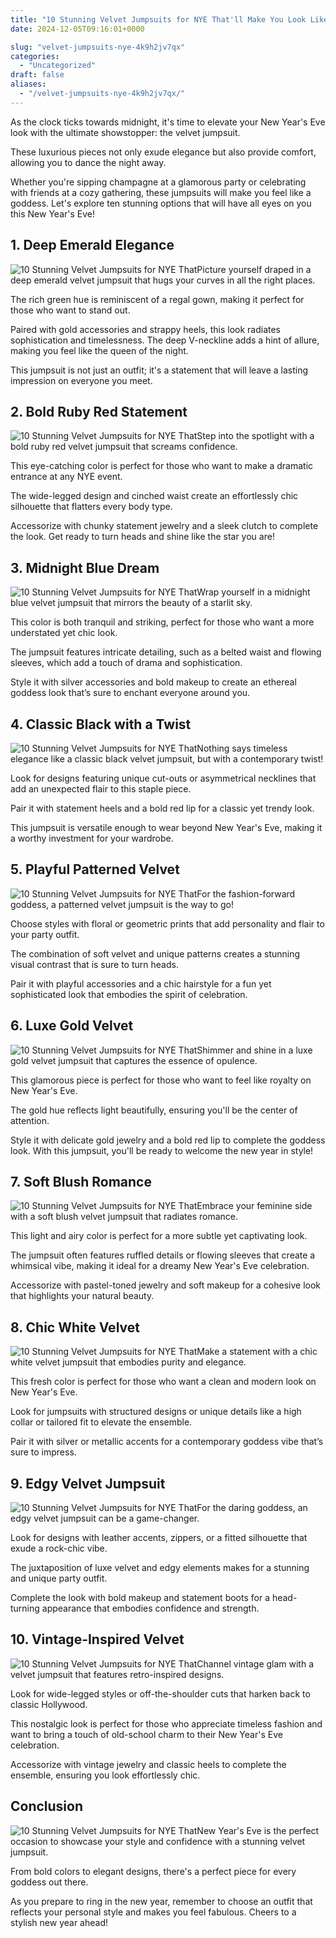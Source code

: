 ```yaml
---
title: "10 Stunning Velvet Jumpsuits for NYE That'll Make You Look Like a Goddess!"
date: 2024-12-05T09:16:01+0000

slug: "velvet-jumpsuits-nye-4k9h2jv7qx"
categories:
  - "Uncategorized"
draft: false
aliases:
  - "/velvet-jumpsuits-nye-4k9h2jv7qx/"
---
```

As the clock ticks towards midnight, it's time to elevate your New Year's Eve look with the ultimate showstopper: the velvet jumpsuit. 

These luxurious pieces not only exude elegance but also provide comfort, allowing you to dance the night away. 

Whether you're sipping champagne at a glamorous party or celebrating with friends at a cozy gathering, these jumpsuits will make you feel like a goddess. Let's explore ten stunning options that will have all eyes on you this New Year's Eve!

## 1. Deep Emerald Elegance
![10 Stunning Velvet Jumpsuits for NYE That](/10-stunning-velvet-jumpsuits-for-nye-thatll-make-you-look-like-a-goddess-1.-deep-emerald-elegance.webp)Picture yourself draped in a deep emerald velvet jumpsuit that hugs your curves in all the right places. 

The rich green hue is reminiscent of a regal gown, making it perfect for those who want to stand out. 

Paired with gold accessories and strappy heels, this look radiates sophistication and timelessness. The deep V-neckline adds a hint of allure, making you feel like the queen of the night. 

This jumpsuit is not just an outfit; it's a statement that will leave a lasting impression on everyone you meet.

## 2. Bold Ruby Red Statement
![10 Stunning Velvet Jumpsuits for NYE That](/10-stunning-velvet-jumpsuits-for-nye-thatll-make-you-look-like-a-goddess-2.-bold-ruby-red-statement.webp)Step into the spotlight with a bold ruby red velvet jumpsuit that screams confidence. 

This eye-catching color is perfect for those who want to make a dramatic entrance at any NYE event. 

The wide-legged design and cinched waist create an effortlessly chic silhouette that flatters every body type. 

Accessorize with chunky statement jewelry and a sleek clutch to complete the look. Get ready to turn heads and shine like the star you are!

## 3. Midnight Blue Dream
![10 Stunning Velvet Jumpsuits for NYE That](/10-stunning-velvet-jumpsuits-for-nye-thatll-make-you-look-like-a-goddess-3.-midnight-blue-dream.webp)Wrap yourself in a midnight blue velvet jumpsuit that mirrors the beauty of a starlit sky. 

This color is both tranquil and striking, perfect for those who want a more understated yet chic look. 

The jumpsuit features intricate detailing, such as a belted waist and flowing sleeves, which add a touch of drama and sophistication. 

Style it with silver accessories and bold makeup to create an ethereal goddess look that’s sure to enchant everyone around you.

## 4. Classic Black with a Twist
![10 Stunning Velvet Jumpsuits for NYE That](/10-stunning-velvet-jumpsuits-for-nye-thatll-make-you-look-like-a-goddess-4.-classic-black-with-a-twist.webp)Nothing says timeless elegance like a classic black velvet jumpsuit, but with a contemporary twist! 

Look for designs featuring unique cut-outs or asymmetrical necklines that add an unexpected flair to this staple piece. 

Pair it with statement heels and a bold red lip for a classic yet trendy look. 

This jumpsuit is versatile enough to wear beyond New Year's Eve, making it a worthy investment for your wardrobe.

## 5. Playful Patterned Velvet
![10 Stunning Velvet Jumpsuits for NYE That](/10-stunning-velvet-jumpsuits-for-nye-thatll-make-you-look-like-a-goddess-5.-playful-patterned-velvet.webp)For the fashion-forward goddess, a patterned velvet jumpsuit is the way to go! 

Choose styles with floral or geometric prints that add personality and flair to your party outfit. 

The combination of soft velvet and unique patterns creates a stunning visual contrast that is sure to turn heads. 

Pair it with playful accessories and a chic hairstyle for a fun yet sophisticated look that embodies the spirit of celebration.

## 6. Luxe Gold Velvet
![10 Stunning Velvet Jumpsuits for NYE That](/10-stunning-velvet-jumpsuits-for-nye-thatll-make-you-look-like-a-goddess-6.-luxe-gold-velvet.webp)Shimmer and shine in a luxe gold velvet jumpsuit that captures the essence of opulence. 

This glamorous piece is perfect for those who want to feel like royalty on New Year's Eve. 

The gold hue reflects light beautifully, ensuring you'll be the center of attention. 

Style it with delicate gold jewelry and a bold red lip to complete the goddess look. With this jumpsuit, you'll be ready to welcome the new year in style!

## 7. Soft Blush Romance
![10 Stunning Velvet Jumpsuits for NYE That](/10-stunning-velvet-jumpsuits-for-nye-thatll-make-you-look-like-a-goddess-7.-soft-blush-romance.webp)Embrace your feminine side with a soft blush velvet jumpsuit that radiates romance. 

This light and airy color is perfect for a more subtle yet captivating look. 

The jumpsuit often features ruffled details or flowing sleeves that create a whimsical vibe, making it ideal for a dreamy New Year's Eve celebration. 

Accessorize with pastel-toned jewelry and soft makeup for a cohesive look that highlights your natural beauty.

## 8. Chic White Velvet
![10 Stunning Velvet Jumpsuits for NYE That](/10-stunning-velvet-jumpsuits-for-nye-thatll-make-you-look-like-a-goddess-8.-chic-white-velvet.webp)Make a statement with a chic white velvet jumpsuit that embodies purity and elegance. 

This fresh color is perfect for those who want a clean and modern look on New Year's Eve. 

Look for jumpsuits with structured designs or unique details like a high collar or tailored fit to elevate the ensemble. 

Pair it with silver or metallic accents for a contemporary goddess vibe that’s sure to impress.

## 9. Edgy Velvet Jumpsuit
![10 Stunning Velvet Jumpsuits for NYE That](/10-stunning-velvet-jumpsuits-for-nye-thatll-make-you-look-like-a-goddess-9.-edgy-velvet-jumpsuit.webp)For the daring goddess, an edgy velvet jumpsuit can be a game-changer. 

Look for designs with leather accents, zippers, or a fitted silhouette that exude a rock-chic vibe. 

The juxtaposition of luxe velvet and edgy elements makes for a stunning and unique party outfit. 

Complete the look with bold makeup and statement boots for a head-turning appearance that embodies confidence and strength.

## 10. Vintage-Inspired Velvet
![10 Stunning Velvet Jumpsuits for NYE That](/10-stunning-velvet-jumpsuits-for-nye-thatll-make-you-look-like-a-goddess-10.-vintage-inspired-velvet.webp)Channel vintage glam with a velvet jumpsuit that features retro-inspired designs. 

Look for wide-legged styles or off-the-shoulder cuts that harken back to classic Hollywood. 

This nostalgic look is perfect for those who appreciate timeless fashion and want to bring a touch of old-school charm to their New Year's Eve celebration. 

Accessorize with vintage jewelry and classic heels to complete the ensemble, ensuring you look effortlessly chic.

## Conclusion
![10 Stunning Velvet Jumpsuits for NYE That](/10-stunning-velvet-jumpsuits-for-nye-thatll-make-you-look-like-a-goddess-conclusion.webp)New Year's Eve is the perfect occasion to showcase your style and confidence with a stunning velvet jumpsuit. 

From bold colors to elegant designs, there's a perfect piece for every goddess out there. 

As you prepare to ring in the new year, remember to choose an outfit that reflects your personal style and makes you feel fabulous. Cheers to a stylish new year ahead!